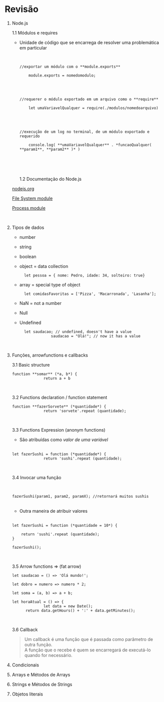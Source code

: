 # Revisão

1.  Node.js

    1.1 Módulos e requires

    - Unidade de código que se encarrega de resolver uma problemática em particular

        <br>

          //exportar um módulo com o **module.exports**

              module.exports = nomedomodulo;

        <br>
        <br>

          //requerer o módulo exportado em um arquivo como o **require**

              let umaVariavelQualquer = require(./modulos/nomedoarquivo)

        <br>
        <br>

          //execução de um log no terminal, de um módulo exportado e requerido

              console.log( **umaVariavelQualquer** . *funcaoQualquer( **param1**, **param2** )* )

        <br>
        <br>
        <br>

      1.2 Documentação do Node.js

    [nodejs.org](https://nodejs.org/dist/latest-v12.x/docs/api/)

    [File System module](https://nodejs.org/api/fs.html)

    [Process module](https://nodejs.org/dist/latest-v12.x/docs/api/process.html)

    <br>

2.  Tipos de dados

    - number
    - string
    - boolean
    - object = data collection

            let pessoa = { nome: Pedro, idade: 34, solteiro: true}

    - array = special type of object

            let comidasFavoritas = ['Pizza', 'Macarronada', 'Lasanha'];

    - NaN = not a number
    - Null
    - Undefined

            let saudacao; // undefined, doesn't have a value
                        saudacao = "Olá!"; // now it has a value

    <br>

3.  Funções, arrowfunctions e callbacks

    3.1 Basic structure

        function **somar** (*a, b*) {
                      return a + b

    <br>

    3.2 Functions declaration / function statement

        function **fazerSorvete** (*quantidade*) {
                      return 'sorvete'.repeat (quantidade);

    <br>

    3.3 Functions Expression (anonym functions)

    - São atribuídas como _valor de uma variável_

    <br>

        let fazerSushi = function (*quantidade*) {
                      return 'sushi'.repeat (quantidade);

    <br>

    3.4 Invocar uma função

    <br>

        fazerSushi(param1, param2, paramX); //retornará muitos sushis

    <br>

    - Outra maneira de atribuir valores

    <br>

        let fazerSushi = function (*quantidade = 10*) {

            return 'sushi'.repeat (quantidade);
        }

        fazerSushi();

    <br>

    3.5 Arrow functions => (fat arrow)

        let saudacao = () => 'Olá mundo!';

        let dobro = numero => numero * 2;

        let soma = (a, b) => a + b;

        let horaAtual = () => {
                      let data = new Date();
              return data.getHours() + ':' + data.getMinutes();

    <br>

    3.6 Callback

    > Um callback é uma função que é passada como parâmetro de outra função.<br>A função que o recebe é quem se encarregará de executá-lo quando for necessário.

4.  Condicionais

5.  Arrays e Métodos de Arrays

6.  Strings e Métodos de Strings

7.  Objetos literais
